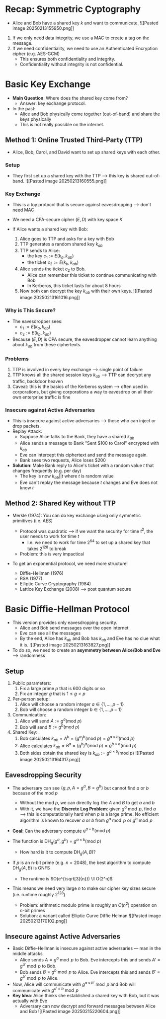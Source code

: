
# Recap: Symmetric Cyptography
* Alice and Bob have a shared key $k$ and want to communicate.
![[Pasted image 20250213155950.png]]
1. If we only need data integrity, we use a MAC to create a tag on the message.
2. If we need confidentiality, we need to use an Authenticated Encryption cipher (e.g. AES-GCM)
	* This ensures both confidentiality and integrity.
	* Confidentiality without integrity is not confidential.

# Basic Key Exchange
* **Main Question**: Where does the shared key come from?
	* Answer: key exchange protocol.
* In the past:
	* Alice and Bob physically come together (out-of-band) and share the keys physically
	* This is not really possible on the internet.

## Method 1: Online Trusted Third-Party (TTP)
* Alice, Bob, Carol, and David want to set up shared keys with each other.

### Setup
* They first set up a shared key with the TTP ⟶ this key is shared out-of-band.
![[Pasted image 20250213160555.png]]

### Key Exchange
* This is a toy protocol that is secure against eavesdropping ⟶ don't need MAC
* We need a CPA-secure cipher $(E, D)$ with key space $K$

* If Alice wants a shared key with Bob:
	1. Alice goes to TTP and asks for a key with Bob
	2. TTP generates a random shared key $k_{ab}$
	3. TTP sends to Alice:
		* the key $c_1 := E(k_a, k_{ab})$
		* the ticket $c_2 := E(k_b, k_{ab})$
	4. Alice sends the ticket $c_2$ to Bob.
		* Alice can remember this ticket to continue communicating with Bob
		* In Kerberos, this ticket lasts for about 8 hours
	5. Now both can decrypt the key $k_{ab}$ with their own keys.
![[Pasted image 20250213161016.png]]

### Why is This Secure?
* The eavesdropper sees:
	* $c_1 := E(k_a, k_{ab})$
	* $c_2 := E(k_b, k_{ab})$
* Because $(E, D)$ is CPA secure, the eavesdropper cannot learn anything about $k_{ab}$ from these ciphertexts.

### Problems
1. TTP is involved in every key exchange ⟶ single point of failure
2. TTP knows all the shared session keys $k_{ab}$ ⟶ TTP can decrypt any traffic, backdoor heaven
3. Caveat: this is the basics of the Kerberos system ⟶ often used in corporations, but giving corporations a way to eavesdrop on all their own enterprise traffic is fine

### Insecure against Active Adversaries
* This is insecure against active adversaries ⟶ those who can inject or drop packets.
* Replay Attack:
	* Suppose Alice talks to the Bank, they have a shared $k_{ab}$
	* Alice sends a message to Bank "Sent \$100 to Carol" encrypted with $k_{ab}$
	* Eve can intercept this ciphertext and send the message again.
	* Bank sees two requests, Alice loses \$200
* **Solution**: Make Bank reply to Alice's ticket with a random value $t$ that changes frequently (e.g. per day)
	* The key is now $k_{ab} || t$ where $t$ is random value
	* Eve can't replay the message because $t$ changes and Eve does not know $t$

## Method 2: Shared Key without TTP
* Merkle (1974): You can do key exchange using only symmetric primitives (i.e. AES)
	* Protocol was quadratic ⟶ if we want the security for time $t^2$, the user needs to work for time $t$
		* I.e. we need to work for time $2^{64}$ to set up a shared key that takes $2^{128}$ to break
	* Problem: this is very impactical

* To get an exponential protocol, we need more structure!
	* Diffie-Hellman (1976)
	* RSA (1977)
	* Elliptic Curve Cryptography (1984)
	* Lattice Key Exchange (2008) ⟶ post quantum secure

# Basic Diffie-Hellman Protocol
* This version provides only eavesdropping security.
	* Alice and Bob send messages over the open internet
	* Eve can see all the messages
	* By the end, Alice has $k_{ab}$ and Bob has $k_{ab}$ and Eve has no clue what it is.
![[Pasted image 20250213163827.png]]
* To do so, we need to create an **asymmetry between Alice/Bob and Eve** ⟶ randomness

## Setup
1. Public parameters:
	1. Fix a large prime $p$ that is 600 digits or so
	2. Fix an integer $g$ that is $1 \leq g < p$
2. Per-person setup:
	1. Alice will choose a random integer $a \in \{1, \ldots, p - 1\}$
	2. Bob will choose a random integer $b \in \{1, \ldots, p - 1\}$
3. Communication:
	1. Alice will send $A := g^a (\text{mod } p)$
	2. Bob will send $B := g^b (\text{mod } p)$
4. Shared Key:
	1. Bob calculates $k_{ab} = A^b = (g^a)^b (\text{mod } p) = g^{a \times b} (\text{mod } p)$
	2. Alice calculates $k_{ab} = B^a = (g^b)^a (\text{mod } p) = g^{b \times a} (\text{mod } p)$
	3. Both sides obtain the shared key is $k_{ab} := g^{a \times b} (\text{mod } p)$
![[Pasted image 20250213164317.png]]

## Eavesdropping Security
* The adversary can see $\{ g, p, A = g^a, B = g^b \}$ but cannot find $a$ or $b$ because of the $\text{mod } p$
	* Without the $\text{mod } p$, we can directly $\log$ the $A$ and $B$ to get $a$ and $b$
	* With it, we have the **Discrete Log Problem**: given $g^a \bmod p$, find $a$ ⟶ this is computationally hard when $p$ is a large prime. No efficient algorithm is known to recover $a$ or $b$ from $g^a \bmod p$ or $g^b \bmod p$
* **Goal**: Can the adversary compute $g^{a\times b} (\text{mod } p)$

* The function is $\text{DH}_g (g^a, g^b) = g^{a \times b} (\text{mod } p)$
	* How hard is it to compute $\text{DH}_g (A, B)$?

* If $p$ is an n-bit prime (e.g. $n = 2048$), the best algorithm to compute $\text{DH}_g (A, B)$ is GNFS
	* The runtime is $O(e^{\sqrt[3]{n}}) \ll O(2^n)$
* This means we need very large $n$ to make our cipher key sizes secure (i.e. runtime roughly $2^{128}$)
	* Problem: arithmetic modulo prime is roughly an $O(n^2)$ operation on $n$-bit primes
	* Solution: a variant called Elliptic Curve Diffie Helman
![[Pasted image 20250213170102.png]]

## Insecure against Active Adversaries
* Basic Diffie-Hellman is insecure against active adversaries — man in the middle attacks
	* Alice sends $A = g^a \bmod p$ to Bob. Eve intercepts this and sends $A' = g^{a'} \bmod p$ to Bob.
	* Bob sends $B = g^b \bmod p$ to Alice. Eve intercepts this and sends $B' = g^{b'} \bmod p$ to Alice.
* Now, Alice will communicate with $g^{a \times b'} \bmod p$ and Bob will communicate with $g^{a' \times b} \bmod p$
* **Key Idea**: Alice thinks she established a shared key with Bob, but it was actually with Eve
	* Adversary can now decrypt and forward messages between Alice and Bob
![[Pasted image 20250215220604.png]]
